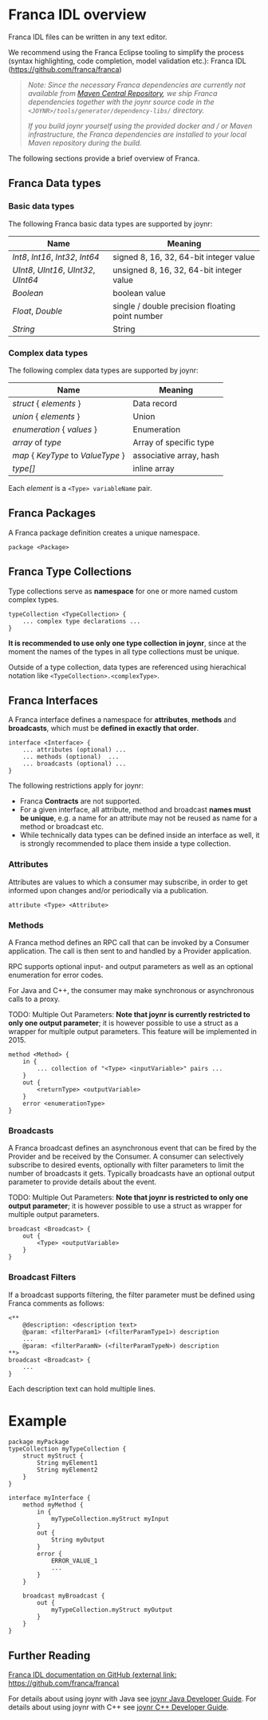 # Franca IDL overview

Franca IDL files can be written in any text editor.

We recommend using the Franca Eclipse tooling to simplify the process (syntax highlighting, code
completion, model validation etc.): Franca IDL (https://github.com/franca/franca)

>*Note: Since the necessary Franca dependencies are currently not available from
>[Maven Central Repository](http://search.maven.org/), we ship Franca dependencies together with the
>joynr source code in the `<JOYNR>/tools/generator/dependency-libs/` directory.*
>
>*If you build joynr yourself using the provided docker and / or Maven infrastructure, the Franca
>dependencies are installed to your local Maven repository during the build.*

The following sections provide a brief overview of Franca.

## Franca Data types
### Basic data types
The following Franca basic data types are supported by joynr:

Name | Meaning
-----|--------
*Int8*, *Int16*, *Int32*, *Int64* | signed 8, 16, 32, 64-bit integer value
*UInt8*, *UInt16*, *UInt32*, *UInt64* | unsigned 8, 16, 32, 64-bit integer value
*Boolean* | boolean value
*Float*, *Double* | single / double precision floating point number
*String* | String

### Complex data types

The following complex data types are supported by joynr:

Name | Meaning
-----|--------
*struct* *<Type>* { *elements* } | Data record
*union* *<Type>* { *elements* } | Union
*enumeration* *<Type>* { *values* } | Enumeration
*array* *<Type>* of *type* | Array of specific type
*map* *<Type>* { *KeyType* to *ValueType* } | associative array, hash
*type[]* | inline array

Each *element* is a ```<Type> variableName``` pair.

## Franca Packages

A Franca package definition creates a unique namespace.

```
package <Package>
```

## Franca Type Collections

Type collections serve as **namespace** for one or more named custom complex types.

```
typeCollection <TypeCollection> {
    ... complex type declarations ...
}
```

**It is recommended to use only one type collection in joynr**, since at the moment the names of the types in all type collections must be unique.

Outside of a type collection, data types are referenced using hierachical notation like ```<TypeCollection>.<complexType>```.

## Franca Interfaces

A Franca interface defines a namespace for **attributes**, **methods** and **broadcasts**, which must be **defined in exactly that order**.

```
interface <Interface> {
    ... attributes (optional) ...
    ... methods (optional)  ...
    ... broadcasts (optional) ...
}
```

The following restrictions apply for joynr:

* Franca **Contracts** are not supported.
* For a given interface, all attribute, method and broadcast **names must be unique**, e.g. a name for an attribute may not be reused as name for a method or broadcast etc.
* While technically data types can be defined inside an interface as well, it is strongly recommended to place them inside a type collection.

### Attributes

Attributes are values to which a consumer may subscribe, in order to get informed upon changes and/or periodically via a publication.

```
attribute <Type> <Attribute>
```

### Methods

A Franca method defines an RPC call that can be invoked by a Consumer application. The call is then sent to and handled by a Provider application.

RPC supports optional input- and output parameters as well as an optional enumeration for error codes.

For Java and C++, the consumer may make synchronous or asynchronous calls to a proxy.

TODO: Multiple Out Parameters: **Note that joynr is currently restricted to only one output parameter**; it is however possible to use a struct as a wrapper for multiple output parameters. This feature will be implemented in 2015.

```
method <Method> {
    in {
        ... collection of "<Type> <inputVariable>" pairs ...
    }
    out {
        <returnType> <outputVariable>
    }
    error <enumerationType>
}
```

### Broadcasts

A Franca broadcast defines an asynchronous event that can be fired by the Provider and be received by the Consumer. A consumer can selectively subscribe to desired events, optionally with filter parameters to limit the number of broadcasts it gets. Typically broadcasts have an optional output parameter to provide details about the event.

TODO: Multiple Out Parameters: **Note that joynr is restricted to only one output parameter**; it is however possible to use a struct as wrapper for multiple output parameters.

```
broadcast <Broadcast> {
    out {
        <Type> <outputVariable>
    }
}
```

### Broadcast Filters

If a broadcast supports filtering, the filter parameter must be defined using Franca comments as follows:

```
<**
    @description: <description text>
    @param: <filterParam1> (<filterParamType1>) description
    ...
    @param: <filterParamN> (<filterParamTypeN>) description
**>
broadcast <Broadcast> {
    ...
}
```

Each description text can hold multiple lines.

# Example

```
package myPackage
typeCollection myTypeCollection {
    struct myStruct {
        String myElement1
        String myElement2
    }
}

interface myInterface {
    method myMethod {
        in {
            myTypeCollection.myStruct myInput
        }
        out {
            String myOutput
        }
        error {
            ERROR_VALUE_1
            ...
        }
    }

    broadcast myBroadcast {
        out {
            myTypeCollection.myStruct myOutput
        }
    }
}
```

## Further Reading
[Franca IDL documentation on GitHub (external link: https://github.com/franca/franca)](https://github.com/franca/franca)

For details about using joynr with Java see [joynr Java Developer Guide](java.md).
For details about using joynr with C++ see [joynr C\+\+ Developer Guide](cplusplus.md).
